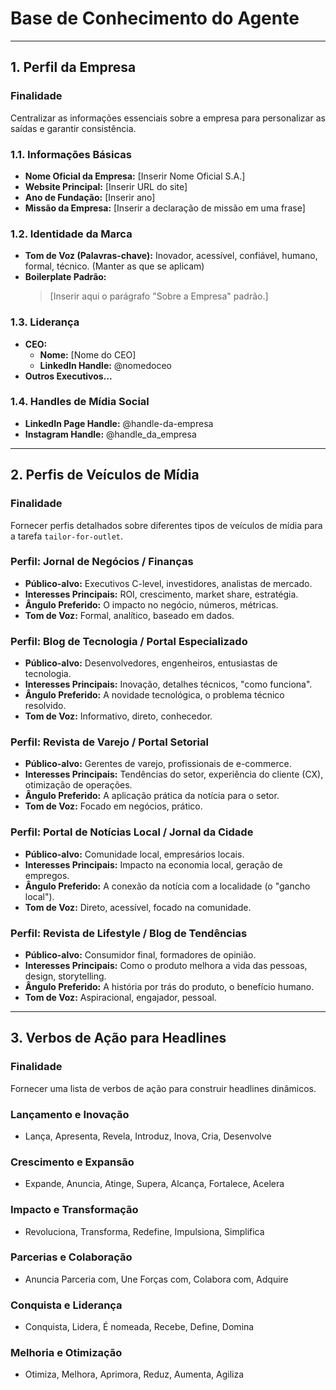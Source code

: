# Base de Conhecimento do Agente

---
## 1. Perfil da Empresa

### Finalidade
Centralizar as informações essenciais sobre a empresa para personalizar as saídas e garantir consistência.

### 1.1. Informações Básicas
- **Nome Oficial da Empresa:** [Inserir Nome Oficial S.A.]
- **Website Principal:** [Inserir URL do site]
- **Ano de Fundação:** [Inserir ano]
- **Missão da Empresa:** [Inserir a declaração de missão em uma frase]

### 1.2. Identidade da Marca
- **Tom de Voz (Palavras-chave):** Inovador, acessível, confiável, humano, formal, técnico. (Manter as que se aplicam)
- **Boilerplate Padrão:**
  > [Inserir aqui o parágrafo "Sobre a Empresa" padrão.]

### 1.3. Liderança
- **CEO:**
  - **Nome:** [Nome do CEO]
  - **LinkedIn Handle:** @nomedoceo
- **Outros Executivos...**

### 1.4. Handles de Mídia Social
- **LinkedIn Page Handle:** @handle-da-empresa
- **Instagram Handle:** @handle_da_empresa

---
## 2. Perfis de Veículos de Mídia

### Finalidade
Fornecer perfis detalhados sobre diferentes tipos de veículos de mídia para a tarefa `tailor-for-outlet`.

### Perfil: Jornal de Negócios / Finanças
-   **Público-alvo:** Executivos C-level, investidores, analistas de mercado.
-   **Interesses Principais:** ROI, crescimento, market share, estratégia.
-   **Ângulo Preferido:** O impacto no negócio, números, métricas.
-   **Tom de Voz:** Formal, analítico, baseado em dados.

### Perfil: Blog de Tecnologia / Portal Especializado
-   **Público-alvo:** Desenvolvedores, engenheiros, entusiastas de tecnologia.
-   **Interesses Principais:** Inovação, detalhes técnicos, "como funciona".
-   **Ângulo Preferido:** A novidade tecnológica, o problema técnico resolvido.
-   **Tom de Voz:** Informativo, direto, conhecedor.

### Perfil: Revista de Varejo / Portal Setorial
-   **Público-alvo:** Gerentes de varejo, profissionais de e-commerce.
-   **Interesses Principais:** Tendências do setor, experiência do cliente (CX), otimização de operações.
-   **Ângulo Preferido:** A aplicação prática da notícia para o setor.
-   **Tom de Voz:** Focado em negócios, prático.

### Perfil: Portal de Notícias Local / Jornal da Cidade
-   **Público-alvo:** Comunidade local, empresários locais.
-   **Interesses Principais:** Impacto na economia local, geração de empregos.
-   **Ângulo Preferido:** A conexão da notícia com a localidade (o "gancho local").
-   **Tom de Voz:** Direto, acessível, focado na comunidade.

### Perfil: Revista de Lifestyle / Blog de Tendências
-   **Público-alvo:** Consumidor final, formadores de opinião.
-   **Interesses Principais:** Como o produto melhora a vida das pessoas, design, storytelling.
-   **Ângulo Preferido:** A história por trás do produto, o benefício humano.
-   **Tom de Voz:** Aspiracional, engajador, pessoal.

---
## 3. Verbos de Ação para Headlines

### Finalidade
Fornecer uma lista de verbos de ação para construir headlines dinâmicos.

### Lançamento e Inovação
- Lança, Apresenta, Revela, Introduz, Inova, Cria, Desenvolve

### Crescimento e Expansão
- Expande, Anuncia, Atinge, Supera, Alcança, Fortalece, Acelera

### Impacto e Transformação
- Revoluciona, Transforma, Redefine, Impulsiona, Simplifica

### Parcerias e Colaboração
- Anuncia Parceria com, Une Forças com, Colabora com, Adquire

### Conquista e Liderança
- Conquista, Lidera, É nomeada, Recebe, Define, Domina

### Melhoria e Otimização
- Otimiza, Melhora, Aprimora, Reduz, Aumenta, Agiliza